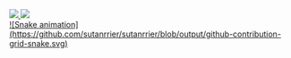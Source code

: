 <div>
  <a href="https://github.com/seu-usuário-aqui">
  <img height="180em" src="https://github-readme-stats.vercel.app/api/top-langs/?username=Sutanrrier&layout=compact&langs_count=7&theme=dracula"/>
  <img height="180em" src="https://github-readme-stats.vercel.app/api?username=Sutanrrier&show_icons=true&theme=dracula&include_all_commits=true&count_private=false"/>
</div>

<div>
  ![Snake animation](https://github.com/sutanrrier/sutanrrier/blob/output/github-contribution-grid-snake.svg)
</div>
